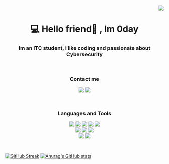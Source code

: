 <br>
<p align = "right"> <img src = "https://komarev.com/ghpvc/?username=Im0day&color=blueviolet&plastic" </p>
<h1 align = "center">💻 Hello friend👋 , Im 0day</h1>

<h3 align = "center"> Im an ITC student, i like coding and passionate about Cybersecurity </p>


<br>


**<h3 align = "center">Contact me</h3>** 
<p align= "center">
<a href = "https://t.me/Im0day"> <img src = "https://img.shields.io/badge/Telegram-2CA5E0?style=for-the-badge&logo=telegram&logoColor=white"></a> <a href = "mailto:Im0day@proton.me"> <img src = "https://img.shields.io/badge/ProtonMail-8B89CC?style=for-the-badge&logo=protonmail&logoColor=white"></a> </p>
<br>


<h3 align = "center"> Languages and Tools</h3>
<p align = "center" "> <img src = "https://img.shields.io/badge/HTML5-E34F26?style=for-the-badge&logo=html5&logoColor=white"> <img src = "https://img.shields.io/badge/CSS3-1572B6?style=for-the-badge&logo=css3&logoColor=white"> <img src = "https://img.shields.io/badge/Python-FFD43B?style=for-the-badge&logo=python&logoColor=blue" > <img src = "https://img.shields.io/badge/Markdown-000000?style=for-the-badge&logo=markdown&logoColor=white"> <img src =  "https://img.shields.io/badge/Linux-FCC624?style=for-the-badge&logo=linux&logoColor=black"> <br>
<img src  = "https://img.shields.io/badge/GitHub-100000?style=for-the-badge&logo=github&logoColor=white"> <img src = "https://img.shields.io/badge/GIT-E44C30?style=for-the-badge&logo=git&logoColor=white"> <img src = "https://img.shields.io/badge/GNU%20Bash-4EAA25?style=for-the-badge&logo=GNU%20Bash&logoColor=white"><br> <img src = "https://img.shields.io/badge/VirtualBox-21416b?style=for-the-badge&logo=VirtualBox&logoColor=white"> <img src = "https://img.shields.io/badge/VSCode-0078D4?style=for-the-badge&logo=visual%20studio%20code&logoColor=white"> </p>


<br>
<p align = "center">
                   
[![GitHub Streak](https://streak-stats.demolab.com?user=Im0day&theme=algolia&border_radius=4&date_format=j%20M%5B%20Y%5D)](https://git.io/streak-stats)
[![Anurag's GitHub stats](https://github-readme-stats.vercel.app/api?username=Im0day&show_icons=true&theme=transparent)](https://github.com/anuraghazra/github-readme-stats) </p>
  
                   
